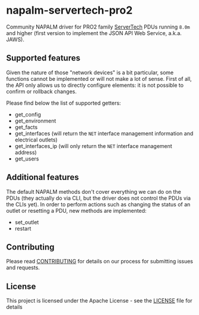 # napalm-servertech-pro2

Community NAPALM driver for PRO2 family [ServerTech](https://www.servertech.com/) PDUs running `8.0m` and higher (first version to implement the JSON API Web Service, a.k.a. JAWS).

## Supported features

Given the nature of those "network devices" is a bit particular, some functions cannot be implemented or will not make a lot of sense. First of all, the API only allows us to directly configure elements: it is not possible to confirm or rollback changes.

Please find below the list of supported getters:

* get_config
* get_environment
* get_facts
* get_interfaces (will return the `NET` interface management information and electrical outlets)
* get_interfaces_ip (will only return the `NET` interface management address)
* get_users

## Additional features

The default NAPALM methods don't cover everything we can do on the PDUs (they actually do via CLI, but the driver does not control the PDUs via the CLIs yet). In order to perform actions such as changing the status of an outlet or resetting a PDU, new methods are implemented:

* set_outlet
* restart

## Contributing
Please read [CONTRIBUTING](CONTRIBUTING) for details on our process for submitting issues and requests.

## License
This project is licensed under the Apache License - see the [LICENSE](LICENSE) file for details
